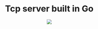 <h1 align="center">Tcp server built in Go</h1>

<div align="center">
  <p><img src="https://storage.googleapis.com/buildship-vos7yw-europe-west1/uploaded-files/ftdptel.gif"></p>
</div>

